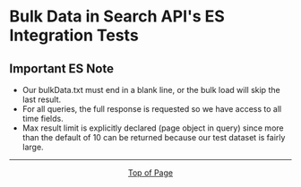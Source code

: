 # Bulk Data in Search API's ES Integration Tests

## Important ES Note

- Our bulkData.txt must end in a blank line, or the bulk load will skip the last result.
- For all queries, the full response is requested so we have access to all time fields.
- Max result limit is explicitly declared (page object in query) since more than the default of 10 can be returned because our test dataset is fairly large.

<hr>
<div align="center"><a href="#">Top of Page</a></div>
